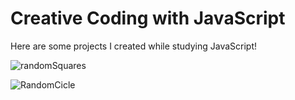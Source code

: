 # Creative Coding with JavaScript

Here are some projects I created while studying JavaScript!


![randomSquares](https://user-images.githubusercontent.com/106313973/180620495-022f7a68-e730-4c6f-9739-08d56e8f6615.gif)

![RandomCicle](https://user-images.githubusercontent.com/106313973/180620687-247b4841-a536-4c1a-928c-f14e623d7413.gif)
